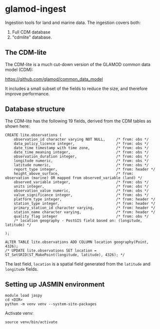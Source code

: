 # glamod-ingest

Ingestion tools for land and marine data. The ingestion covers both:
 1. Full CDM database
 2. "cdmlite" database.

## The CDM-lite

The CDM-lite is a much cut-down version of the GLAMOD common data model (CDM):

 https://github.com/glamod/common_data_model

It includes a small subset of the fields to reduce the size, and therefore
improve performance.

## Database structure

The CDM-lite has the following 19 fields, derived from the CDM tables as shown here:

```
CREATE lite.observations (
    observation_id character varying NOT NULL,     /* from: obs */
    data_policy_licence integer,                   /* from: obs */
    date_time timestamp with time zone,            /* from: obs */
    date_time_meaning integer,                     /* from: obs */
    observation_duration integer,                  /* from: obs */
    longitude numeric,                             /* from: obs */
    latitude numeric,                              /* from: obs */
    report_type integer,                           /* from: header */
    height_above_surface,                          /* from: observation (marine) OR mapped from observed_variable (land) */
    observed_variable integer,                     /* from: obs */
    units integer,                                 /* from: obs */
    observation_value numeric,                     /* from: obs */
    value_significance integer,                    /* from: obs */
    platform_type integer,                         /* from: header */
    station_type integer,                          /* from: header */
    primary_station_id character varying,          /* from: header */
    station_name character varying,                /* from: header */
    quality_flag integer                           /* from: obs */
    /* location geography - PostGIS field based on: (longitude, latitude) */

);

ALTER TABLE lite.observations ADD COLUMN location geography(Point, 4326);
/* UPDATE lite.observations SET location = ST_SetSRID(ST_MakePoint(longitude, latitude), 4326); */

```

The last field, `location` is a spatial field generated from the `latitude` and
`longitude` fields.

## Setting up JASMIN environment

```
module load jaspy
cd <DIR>
python -m venv venv --system-site-packages
```

Activate venv:

```
source venv/bin/activate
```

